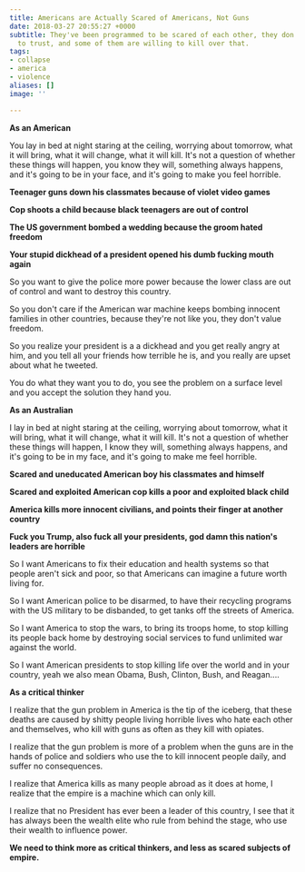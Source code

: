 ```yaml
---
title: Americans are Actually Scared of Americans, Not Guns
date: 2018-03-27 20:55:27 +0000
subtitle: They've been programmed to be scared of each other, they don't know who
  to trust, and some of them are willing to kill over that.
tags:
- collapse
- america
- violence
aliases: []
image: ''

---
```

**As an American**

You lay in bed at night staring at the ceiling, worrying about tomorrow, what it will bring, what it will change, what it will kill. It's not a question of whether these things will happen, you know they will, something always happens, and it's going to be in your face, and it's going to make you feel horrible.

**Teenager guns down his classmates because of violet video games**

**Cop shoots a child because black teenagers are out of control**

**The US government bombed a wedding because the groom hated freedom**

**Your stupid dickhead of a president opened his dumb fucking mouth again**

So you want to give the police more power because the lower class are out of control and want to destroy this country.

So you don't care if the American war machine keeps bombing innocent families in other countries, because they're not like you, they don't value freedom.

So you realize your president is a a dickhead and you get really angry at him, and you tell all your friends how terrible he is, and you really are upset about what he tweeted.

You do what they want you to do, you see the problem on a surface level and you accept the solution they hand you.

**As an Australian**

I lay in bed at night staring at the ceiling, worrying about tomorrow, what it will bring, what it will change, what it will kill. It's not a question of whether these things will happen, I know they will, something always happens, and it's going to be in my face, and it's going to make me feel horrible.

**Scared and uneducated American boy his classmates and himself**

**Scared and exploited American cop kills a poor and exploited black child**

**America kills more innocent civilians, and points their finger at another country**

**Fuck you Trump, also fuck all your presidents, god damn this nation's leaders are horrible**

So I want Americans to fix their education and health systems so that people aren't sick and poor, so that Americans can imagine a future worth living for.

So I want American police to be disarmed, to have their recycling programs with the US military to be disbanded, to get tanks off the streets of America.

So I want America to stop the wars, to bring its troops home, to stop killing its people back home by destroying social services to fund unlimited war against the world.

So I want American presidents to stop killing life over the world and in your country, yeah we also mean Obama, Bush, Clinton, Bush, and Reagan....

**As a critical thinker**

I realize that the gun problem in America is the tip of the iceberg, that these deaths are caused by shitty people living horrible lives who hate each other and themselves, who kill with guns as often as they kill with opiates.

I realize that the gun problem is more of a problem when the guns are in the hands of police and soldiers who use the to kill innocent people daily, and suffer no consequences.

I realize that America kills as many people abroad as it does at home, I realize that the empire is a machine which can only kill.

I realize that no President has ever been a leader of this country, I see that it has always been the wealth elite who rule from behind the stage, who use their wealth to influence power.

**We need to think more as critical thinkers, and less as scared subjects of empire.**